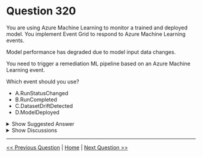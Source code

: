 # Question 320

You are using Azure Machine Learning to monitor a trained and deployed model. You implement Event Grid to respond to Azure Machine Learning events.

Model performance has degraded due to model input data changes.

You need to trigger a remediation ML pipeline based on an Azure Machine Learning event.

Which event should you use?

- A.RunStatusChanged
- B.RunCompleted
- C.DatasetDriftDetected
- D.ModelDeployed

<details>
  <summary>Show Suggested Answer</summary>

<strong>C</strong><br>

</details>

<details>
  <summary>Show Discussions</summary>

<blockquote><p><strong>sl_mslconsulting</strong> <code>(Sun 24 Nov 2024 22:27)</code> - <em>Upvotes: 1</em></p><p>Link: https://learn.microsoft.com/en-us/azure/machine-learning/how-to-use-event-grid?view=azureml-api-2</p></blockquote>
<blockquote><p><strong>Matt2000</strong> <code>(Tue 30 Jul 2024 15:43)</code> - <em>Upvotes: 1</em></p><p>https://learn.microsoft.com/en-us/dotnet/api/azure.messaging.eventgrid.systemevents.machinelearningservicesdatasetdriftdetectedeventdata?view=azure-dotnet</p></blockquote>
<blockquote><p><strong>Lion007</strong> <code>(Sun 30 Jun 2024 20:17)</code> - <em>Upvotes: 2</em></p><p>•	C. DatasetDriftDetected</p></blockquote>
<blockquote><p><strong>Mal42</strong> <code>(Thu 22 Feb 2024 11:08)</code> - <em>Upvotes: 4</em></p><p>On exam 18 Aug 2023</p></blockquote>
<blockquote><p><strong>fqc</strong> <code>(Tue 21 Nov 2023 07:44)</code> - <em>Upvotes: 1</em></p><p>The answer given is correct</p></blockquote>

</details>

---

[<< Previous Question](question_319.md) | [Home](../index.md) | [Next Question >>](question_321.md)
